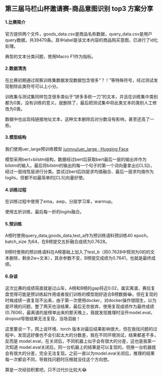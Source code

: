 ## 第三届马栏山杯邀请赛-商品意图识别 top3 方案分享
#### 1.比赛简介
官方提供两个文件，goods_data.csv是商品名称数据，query_data.csv是用户query数据，共39470条。其中label是该文本内容的商品购买意图，已进行了id化处理。

典型的文本分类问题，使用Macro F1作为指标。

#### 2.数据清洗

在比赛初期通过观察训练集数据发现数据包含很多“？！”等特殊符号，经过测试发现剔除此类符号可以上小分。

训练集与测试集同样包含很多类似于“拼多多砍一刀”的文本，并且在训练集中类别都为0类，没有训练的意义，就删除了，最后把测试集中将此类文本的类别人工修改为0类。

数据中也出现纯链接地址文本，这种文本删除后对分数没有影响，甚至还高了一些。

#### 3.模型结构

我们使用uer_large预训练模型 [junnyu/uer_large · Hugging Face](https://huggingface.co/junnyu/uer_large)

模型采用bert+bilstm结构，数据经过bert后获取bert最后一层的输出并作为bilstm的输入，最后将bilstm的输出的每一个句子的第一个词向量拿出([CLS])，经过一层线性层进行分类。尝试过bert后四层求均值融合、最后一层求均值作为logits，但都不如最简单的[CLS]向量好使。

#### 4.训练过程

在训练过程中使用了ema，awp，分层学习率，warmup。

使用五折训练，最后每一折的logits融合。

#### 5.预训练

A榜时使用query_data,goods_data,test_a作为预训练语料预训练40 epoch，batch_size 为64，在B榜提交五折融合成绩为0.7628。

B榜时使用的预训练语料在A榜基础上加入了test_b（将0.7628中预测为0的的文本删除，剩余2w+文本），其余参数不变，B榜提交成绩为0.7641，也就是最终成绩。

#### 6.杂谈

这次比赛的成绩简直就是过山车，A榜和B榜的gap将近0.02，属实离谱，赛后复盘觉得可能是预训练起作用或者我们训练的模型刚好适合B榜数据😂。但在复现的时候成绩一直复现不出来，由于第一次使用docker，对docker操作很陌生，以为是环境的问题，整了两天也没结果，最后无奈放弃，使用复现成绩作为最终成绩(0.7606)，最离谱的是榜单出来的那天晚上，我就发现推理时没开model.eval，dropout导致结果无法复现，当场泪崩！

这里要说一下，网上说环境、torch 版本对最后结果影响很大，但在我找问题的过程中，发现这好像也不会引起太大的分数差，我在不同环境测试，结果都差不多，反而是 model.eval，在关闭后，不同机器上似乎会有很大的分差，这也是我第一次知道 model.eval关闭后，同一台机器上的结果是可以复现的，但换一台机器就会有很大的分差，完全无法复现。之前一直以为model.eval关闭后，推理的结果每一次都会不同，导致找问题时压根就没往这个方向想。

算是一次经验积累吧，只不过代价比较大😂
